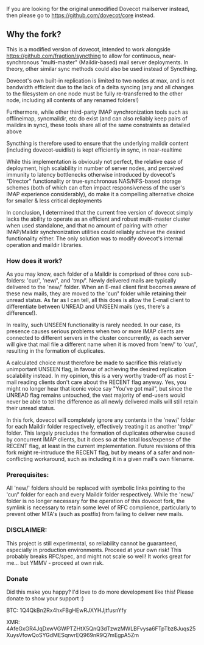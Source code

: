 If you are looking for the original unmodified Dovecot mailserver instead, then please go to https://github.com/dovecot/core instead.

## Why the fork?

This is a modified version of dovecot, intended to work alongside https://github.com/fragtion/syncthing to allow for continuous, near-synchronous "multi-master" (Maildir-based) mail server deployments. In theory, other similar sync methods could also be used instead of Syncthing.

Dovecot's own built-in replication is limited to two nodes at max, and is not bandwidth efficient due to the lack of a delta syncing (any and all changes to the filesystem on one node must be fully re-transferred to the other node, including all contents of any renamed folders!)

Furthermore, while other third-party IMAP synchronization tools such as offlineimap, syncmaildir, etc do exist (and can also reliably keep pairs of maildirs in sync), these tools share all of the same constraints as detailed above

Syncthing is therefore used to ensure that the underlying maildir content (including dovecot-uuidlist) is kept efficiently in sync, in near-realtime

While this implementation is obviously not perfect, the relative ease of deployment, high scalability in number of server nodes, and perceived immunity to latency bottlenecks otherwise introduced by dovecot's "Director" functionality or true-synchronous NAS/NFS-based storage schemes (both of which can often impact responsiveness of the user's IMAP experience considerably), do make it a compelling alternative choice for smaller & less critical deployments

In conclusion, I determined that the current free version of dovecot simply lacks the ability to operate as an efficient and robust multi-master cluster when used standalone, and that no amount of pairing with other IMAP/Maildir synchronization utilities could reliably achieve the desired functionality either. The only solution was to modify dovecot's internal operation and maildir libraries.

### How does it work?

As you may know, each folder of a Maildir is comprised of three core sub-folders: 'cur/', 'new/', and 'tmp/'. Newly delivered mails are typically delivered to the 'new/' folder. When an E-mail client first becomes aware of these new mails, they are moved to the 'cur/' folder while retaining their unread status. As far as I can tell, all this does is allow the E-mail client to differentiate between UNREAD and UNSEEN mails (yes, there's a difference!).

In reality, such UNSEEN functionality is rarely needed. In our case, its presence causes serious problems when two or more IMAP clients are connected to different servers in the cluster concurrently, as each server will give that mail file a different name when it is moved from 'new/' to 'cur/', resulting in the formation of duplicates.

A calculated choice must therefore be made to sacrifice this relatively unimportant UNSEEN flag, in favour of achieving the desired replication scalability instead. In my opinion, this is a very worthy trade-off as most E-mail reading clients don't care about the RECENT flag anyway. Yes, you might no longer hear that iconic voice say "You've got mail", but since the UNREAD flag remains untouched, the vast majority of end-users would never be able to tell the difference as all newly delivered mails will still retain their unread status.

In this fork, dovecot will completely ignore any contents in the 'new/' folder for each Maildir folder respectively, effectively treating it as another 'tmp/' folder. This largely precludes the formation of duplicates otherwise caused by concurrent IMAP clients, but it does so at the total loss/expense of the RECENT flag, at least in the current implementation. Future revisions of this fork might re-intruduce the RECENT flag, but by means of a safer and non-conflicting workaround, such as including it in a given mail's own filename.

### Prerequisites:

All 'new/' folders should be replaced with symbolic links pointing to the 'cur/' folder for each and every Maildir folder respectively. While the 'new/' folder is no longer necessary for the operation of this dovecot fork, the symlink is necessary to retain some level of RFC complience, particularly to prevent other MTA's (such as postfix) from failing to deliver new mails.

### DISCLAIMER:

This project is still experimental, so reliability cannot be guaranteed, especially in production environments. Proceed at your own risk! This probably breaks RFC/spec, and might not scale so well! It works great for me... but YMMV - proceed at own risk.

### Donate
Did this make you happy? I'd love to do more development like this! Please donate to show your support :)

BTC: 1Q4QkBn2Rx4hxFBgHEwRJXYHJjtfusnYfy

XMR: 4AfeGxGR4JqDxwVGWPTZHtX5QnQ3dTzwzMWLBFvysa6FTpTbz8Juqs25XuysVfowQoSYGdMESqnvrEQ969nR9Q7mEgpA5Zm
